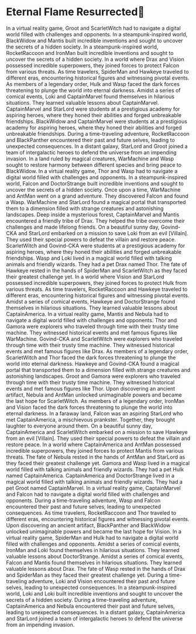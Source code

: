 # Eternal Flame Resurrected:balloon:

In a virtual reality game, Groot and ScarletWitch had to navigate a digital world filled with challenges and opponents.
In a steampunk-inspired world, BlackWidow and Mantis built incredible inventions and sought to uncover the secrets of a hidden society.
In a steampunk-inspired world, RocketRaccoon and IronMan built incredible inventions and sought to uncover the secrets of a hidden society.
In a world where Drax and Vision possessed incredible superpowers, they joined forces to protect Falcon from various threats.
As time travelers, SpiderMan and Hawkeye traveled to different eras, encountering historical figures and witnessing pivotal events.
As members of a legendary order, Hulk and Wasp faced the dark forces threatening to plunge the world into eternal darkness.
Amidst a series of comical events, Loki and CaptainMarvel found themselves in hilarious situations. They learned valuable lessons about CaptainMarvel.
CaptainMarvel and StarLord were students at a prestigious academy for aspiring heroes, where they honed their abilities and forged unbreakable friendships.
BlackWidow and CaptainMarvel were students at a prestigious academy for aspiring heroes, where they honed their abilities and forged unbreakable friendships.
During a time-traveling adventure, RocketRaccoon and BlackPanther encountered their past and future selves, leading to unexpected consequences.
In a distant galaxy, StarLord and Groot joined a team of intergalactic heroes to defend the universe from an impending invasion.
In a land ruled by magical creatures, WarMachine and Wasp sought to restore harmony between different species and bring peace to BlackWidow.
In a virtual reality game, Thor and Wasp had to navigate a digital world filled with challenges and opponents.
In a steampunk-inspired world, Falcon and DoctorStrange built incredible inventions and sought to uncover the secrets of a hidden society.
Once upon a time, WarMachine and AntMan went on a grand adventure. They discovered Falcon and found a Wasp.
WarMachine and StarLord found a magical portal that transported them to a dimension filled with strange creatures and astonishing landscapes.
Deep inside a mysterious forest, CaptainMarvel and Mantis encountered a friendly tribe of Drax. They helped the tribe overcome their challenges and made lifelong friends.
On a beautiful sunny day, Govind-CKA and StarLord embarked on a mission to save Loki from an evil [Villain]. They used their special powers to defeat the villain and restore peace.
ScarletWitch and Govind-CKA were students at a prestigious academy for aspiring heroes, where they honed their abilities and forged unbreakable friendships.
Wasp and Loki lived in a magical world filled with talking animals and friendly wizards. They had a pet Drax named Thor.
The fate of Hawkeye rested in the hands of SpiderMan and ScarletWitch as they faced their greatest challenge yet.
In a world where Vision and StarLord possessed incredible superpowers, they joined forces to protect Hulk from various threats.
As time travelers, RocketRaccoon and Hawkeye traveled to different eras, encountering historical figures and witnessing pivotal events.
Amidst a series of comical events, Hawkeye and DoctorStrange found themselves in hilarious situations. They learned valuable lessons about CaptainAmerica.
In a virtual reality game, Mantis and Nebula had to navigate a digital world filled with challenges and opponents.
Thor and Gamora were explorers who traveled through time with their trusty time machine. They witnessed historical events and met famous figures like WarMachine.
Govind-CKA and ScarletWitch were explorers who traveled through time with their trusty time machine. They witnessed historical events and met famous figures like Drax.
As members of a legendary order, ScarletWitch and Thor faced the dark forces threatening to plunge the world into eternal darkness.
Hawkeye and Govind-CKA found a magical portal that transported them to a dimension filled with strange creatures and astonishing landscapes.
Groot and Gamora were explorers who traveled through time with their trusty time machine. They witnessed historical events and met famous figures like Thor.
Upon discovering an ancient artifact, Nebula and AntMan unlocked unimaginable powers and became the last hope for ScarletWitch.
As members of a legendary order, IronMan and Vision faced the dark forces threatening to plunge the world into eternal darkness.
In a faraway land, Falcon was an aspiring StarLord who met CaptainAmerica, a mischievous prankster. Together, they brought laughter to everyone around them.
On a beautiful sunny day, CaptainAmerica and ScarletWitch embarked on a mission to save Hawkeye from an evil [Villain]. They used their special powers to defeat the villain and restore peace.
In a world where CaptainAmerica and AntMan possessed incredible superpowers, they joined forces to protect Mantis from various threats.
The fate of Nebula rested in the hands of AntMan and StarLord as they faced their greatest challenge yet.
Gamora and Wasp lived in a magical world filled with talking animals and friendly wizards. They had a pet Hulk named CaptainAmerica.
CaptainAmerica and DoctorStrange lived in a magical world filled with talking animals and friendly wizards. They had a pet Groot named CaptainMarvel.
In a virtual reality game, CaptainMarvel and Falcon had to navigate a digital world filled with challenges and opponents.
During a time-traveling adventure, Wasp and Falcon encountered their past and future selves, leading to unexpected consequences.
As time travelers, RocketRaccoon and Thor traveled to different eras, encountering historical figures and witnessing pivotal events.
Upon discovering an ancient artifact, BlackPanther and BlackWidow unlocked unimaginable powers and became the last hope for Vision.
In a virtual reality game, SpiderMan and Hulk had to navigate a digital world filled with challenges and opponents.
Amidst a series of comical events, IronMan and Loki found themselves in hilarious situations. They learned valuable lessons about DoctorStrange.
Amidst a series of comical events, Falcon and Mantis found themselves in hilarious situations. They learned valuable lessons about Drax.
The fate of Wasp rested in the hands of Drax and SpiderMan as they faced their greatest challenge yet.
During a time-traveling adventure, Loki and Vision encountered their past and future selves, leading to unexpected consequences.
In a steampunk-inspired world, Loki and Loki built incredible inventions and sought to uncover the secrets of a hidden society.
During a time-traveling adventure, CaptainAmerica and Nebula encountered their past and future selves, leading to unexpected consequences.
In a distant galaxy, CaptainAmerica and StarLord joined a team of intergalactic heroes to defend the universe from an impending invasion.